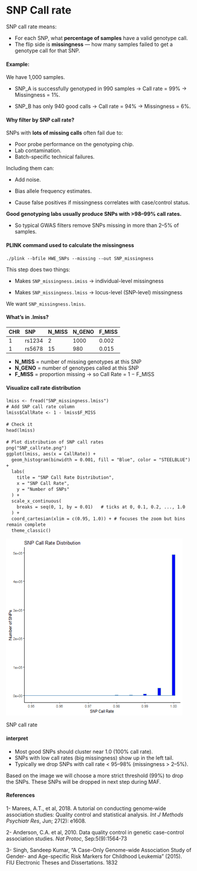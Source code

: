 # SNP Call rate

SNP call rate means:

-   For each SNP, what **percentage of samples** have a valid genotype
    call.
-   The flip side is **missingness** — how many samples failed to get a
    genotype call for that SNP.

#### Example:

We have 1,000 samples.

-   SNP\_A is successfully genotyped in 990 samples → Call rate = 99% →
    Missingness = 1%.

-   SNP\_B has only 940 good calls → Call rate = 94% → Missingness = 6%.

#### Why filter by SNP call rate?

SNPs with **lots of missing calls** often fail due to:

-   Poor probe performance on the genotyping chip.
-   Lab contamination.
-   Batch-specific technical failures.

Including them can:

-   Add noise.

-   Bias allele frequency estimates.

-   Cause false positives if missingness correlates with case/control
    status.

**Good genotyping labs usually produce SNPs with &gt;98–99% call
rates.**

-   So typical GWAS filters remove SNPs missing in more than 2–5% of
    samples.

#### PLINK command used to calculate the missingness

    ./plink --bfile HWE_SNPs --missing --out SNP_missingness

This step does two things:

-   Makes `SNP_missingness.imiss` → individual-level missingness

-   Makes `SNP_missingness.lmiss` → locus-level (SNP-level) missingness

We want `SNP_missingness.lmiss`.

#### What’s in .lmiss?

<table>
<thead>
<tr>
<th style="text-align: left;">CHR</th>
<th style="text-align: left;">SNP</th>
<th style="text-align: left;">N_MISS</th>
<th style="text-align: left;">N_GENO</th>
<th style="text-align: left;">F_MISS</th>
</tr>
</thead>
<tbody>
<tr>
<td style="text-align: left;">1</td>
<td style="text-align: left;">rs1234</td>
<td style="text-align: left;">2</td>
<td style="text-align: left;">1000</td>
<td style="text-align: left;">0.002</td>
</tr>
<tr>
<td style="text-align: left;">1</td>
<td style="text-align: left;">rs5678</td>
<td style="text-align: left;">15</td>
<td style="text-align: left;">980</td>
<td style="text-align: left;">0.015</td>
</tr>
</tbody>
</table>

-   **N\_MISS** = number of missing genotypes at this SNP
-   **N\_GENO** = number of genotypes called at this SNP
-   **F\_MISS** = proportion missing → so Call Rate = 1 − F\_MISS

#### Visualize call rate distribution

    lmiss <- fread("SNP_missingness.lmiss")
    # Add SNP call rate column
    lmiss$CallRate <- 1 - lmiss$F_MISS

    # Check it
    head(lmiss)

    # Plot distribution of SNP call rates
    png("SNP_callrate.png")
    ggplot(lmiss, aes(x = CallRate)) +
      geom_histogram(binwidth = 0.001, fill = "Blue", color = "STEELBLUE") +
      labs(
        title = "SNP Call Rate Distribution",
        x = "SNP Call Rate",
        y = "Number of SNPs"
      ) +
      scale_x_continuous(
        breaks = seq(0, 1, by = 0.01)   # ticks at 0, 0.1, 0.2, ..., 1.0
      ) +
      coord_cartesian(xlim = c(0.95, 1.0)) + # focuses the zoom but bins remain complete 
      theme_classic()

<img src="SNP_callrate.png" alt="SNP call rate" width="480" />
<p class="caption">
SNP call rate
</p>

#### interpret

-   Most good SNPs should cluster near 1.0 (100% call rate).
-   SNPs with low call rates (big missingness) show up in the left tail.
-   Typically we drop SNPs with call rate &lt; 95–98% (missingness &gt;
    2–5%).

Based on the image we will choose a more strict threshold (99%) to drop
the SNPs. These SNPs will be dropped in next step during MAF.

#### References

1- Marees, A.T., et al, 2018. A tutorial on conducting genome‐wide
association studies: Quality control and statistical analysis. *Int J
Methods Psychiatr Res*, Jun; 27(2): e1608.

2- Anderson, C.A. et al, 2010. Data quality control in genetic
case-control association studies. *Nat Protoc*, Sep:5(9):1564-73

3- Singh, Sandeep Kumar, “A Case-Only Genome-wide Association Study of
Gender- and Age-specific Risk Markers for Childhood Leukemia” (2015).
FIU Electronic Theses and Dissertations. 1832
